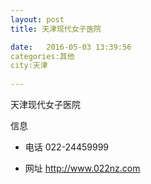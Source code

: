 ```yaml
--- 
layout: post 
title: 天津现代女子医院

date:   2016-05-03 13:39:56 
categories:其他  
city:天津
  
--- 
```

   
天津现代女子医院

信息
 - 电话 022-24459999

 - 网址 http://www.022nz.com


